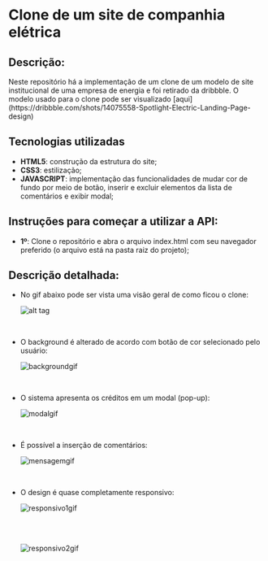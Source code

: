 # Clone de um site de companhia elétrica 

<h2>Descrição:</h2>
<p>Neste repositório há a implementação de um clone de um modelo de site institucional de uma empresa de energia e foi retirado da dribbble. O modelo usado para o clone pode ser visualizado [aqui](https://dribbble.com/shots/14075558-Spotlight-Electric-Landing-Page-design) 
  
  
</p>

<h2>Tecnologias utilizadas</h2>
<ul>
  <li><b>HTML5</b>: construção da estrutura do site;</li>
  <li><b>CSS3</b>: estilização;</li>
  <li><b>JAVASCRIPT</b>: implementação das funcionalidades de mudar cor de fundo por meio de botão, inserir e excluir elementos da lista de comentários e exibir modal;</li>
</ul>

<h2>Instruções para começar a utilizar a API:</h2>
<ul>
  <li><b>1º</b>: Clone o repositório e abra o arquivo index.html com seu navegador preferido (o arquivo está na pasta raiz do projeto);</li>
</ul>

<h2>Descrição detalhada:</h2>
<ul>
  <li>
  <p>No gif abaixo pode ser vista uma visão geral de como ficou o clone:</p>

![alt tag](https://user-images.githubusercontent.com/44175992/91637623-258a7b00-e9e0-11ea-8291-ed197cff6301.gif)

<br>
  </li>
  
  <li>
  <p>O background é alterado de acordo com botão de cor selecionado pelo usuário:</p>

![backgroundgif](https://user-images.githubusercontent.com/44175992/91637974-89ae3e80-e9e2-11ea-8d8b-542f7b66f20e.gif)

  <br>

  </li>
  
  <li>
  <p>O sistema apresenta os créditos em um modal (pop-up):</p>
  
  ![modalgif](https://user-images.githubusercontent.com/44175992/91638058-1ce77400-e9e3-11ea-9678-e1a18615be13.gif)

  
<br>

  

  </li>
  
  <li>
  <p>É possível a inserção de comentários:</p>

![mensagemgif](https://user-images.githubusercontent.com/44175992/91637928-40f68580-e9e2-11ea-9832-fcbb5701e9cb.gif)

<br>

  </li>
  <li>
  <p>O design é quase completamente responsivo:</p>

![responsivo1gif](https://user-images.githubusercontent.com/44175992/91637930-4227b280-e9e2-11ea-8c37-27b1bcba917e.gif)

<br><br>

![responsivo2gif](https://user-images.githubusercontent.com/44175992/91637932-43f17600-e9e2-11ea-9d33-13d53fe93b93.gif)




  </li>
  

  
  
</ul>





</br>



